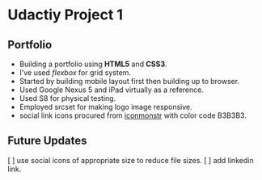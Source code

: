 # Udactiy Project 1

## Portfolio

- Building a portfolio using **HTML5** and **CSS3**.
- I've used *flexbox* for grid system.
- Started by building mobile layout first then building up to browser.
- Used Google Nexus 5 and iPad virtually as a reference.
- Used S8 for physical testing.
- Employed srcset for making logo image responsive.
- social link icons procured from [iconmonstr](https://iconmonstr.com/) with color code B3B3B3.

## Future Updates

[ ] use social icons of appropriate size to reduce file sizes.
[ ] add linkedin link.
